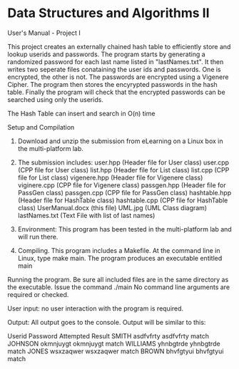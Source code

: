 # Data Structures and Algorithms II
User's Manual - Project I

This project creates an externally chained hash table to efficiently store and lookup userids and passwords. The program starts by generating a randomized password for each last name listed in "lastNames.txt". It then writes two seperate files conataining the user ids and passwords. One is encrypted, the other is not. The passwords are encrypted using a Vigenere Cipher. The program then stores the encyrypted passwords in the hash table. Finally the program will check that the encrypted passwords can be searched using only the userids.

The Hash Table can insert and search in O(n) time

Setup and Compilation
1. Download and unzip the submission from eLearning on a Linux box in the multi-platform lab.
2. The submission includes:
user.hpp (Header file for User class)
user.cpp (CPP file for User class)
list.hpp (Header file for List class)
list.cpp (CPP file for List class)
vigenere.hpp (Header file for Vigenere class)
viginere.cpp (CPP file for Vigenere class)
passgen.hpp (Header file for PassGen class)
passgen.cpp (CPP file for PassGen class)
hashtable.hpp (Header file for HashTable class)
hashtable.cpp (CPP file for HashTable class)
UserManual.docx (this file)
UML.jpg (UML Class diagram)
lastNames.txt (Text File with list of last names)

3. Environment: This program has been tested in the multi-platform lab and will run there.

4. Compiling. This program includes a Makefile. At the command line in Linux, 
    type make main. The program produces an executable entitled main

Running the program. Be sure all included files are in the same directory as the executable. Issue the command ./main   No command line arguments are required or checked.

User input: no user interaction with the program is required.

Output: All output goes to the console. Output will be similar to this:

Userid      Password   Attempted  Result
SMITH       asdfvfrty  asdfvfrty  match 
JOHNSON     okmnjuygt  okmnjuygt  match 
WILLIAMS    yhnbgtrde  yhnbgtrde  match 
JONES       wsxzaqwer  wsxzaqwer  match 
BROWN       bhvfgtyui  bhvfgtyui  match


